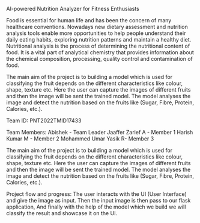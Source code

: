 AI-powered Nutrition Analyzer for Fitness Enthusiasts

Food is essential for human life and has been the concern of many healthcare conventions. Nowadays new dietary assessment and nutrition analysis tools enable more opportunities to help people understand their daily eating habits, exploring nutrition patterns and maintain a healthy diet. Nutritional analysis is the process of determining the nutritional content of food. It is a vital part of analytical chemistry that provides information about the chemical composition, processing, quality control and contamination of food.

The main aim of the project is to building a model which is used for classifying the fruit depends on the different characteristics like colour, shape, texture etc. Here the user can capture the images of different fruits and then the image will be sent the trained model. The model analyses the image and detect the nutrition based on the fruits like (Sugar, Fibre, Protein, Calories, etc.).


Team ID: PNT2022TMID17433

Team Members:
Abishek - Team Leader
Jaaffer Zarief A - Member 1
Harish Kumar M - Member 2
Mohammed Umar Yasik R- Member 3

The main aim of the project is to building a model which is used for classifying the fruit depends on the different characteristics like colour, shape, texture etc. Here the user can capture the images of different fruits and then the image will be sent the trained model. The model analyses the image and detect the nutrition based on the fruits like (Sugar, Fibre, Protein, Calories, etc.).

Project flow and progress: The user interacts with the UI (User Interface) and give the image as input. Then the input image is then pass to our flask application, And finally with the help of the model which we build we will classify the result and showcase it on the UI.


